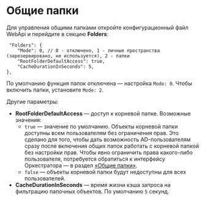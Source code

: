 # Общие папки

Для управления общими папками откройте конфигурационный файл WebApi и перейдите в секцию **Folders**:
```
 "Folders": {
    "Mode": 0, // 0 - отключено, 1 - личные пространства (зарезервировано, не используется), 2 - папки
    "RootFolderDefaultAccess": true,
    "CacheDurationInSeconds": 5,
},
```
По умолчанию функция папок отключена — настройка `Mode: 0`. Чтобы включить папки, установите `Mode: 2`.

Другие параметры:

* **RootFolderDefaultAccess** — доступ к корневой папке. Возможные значения:
  *  `true` — значение по умолчанию. Объекты корневой папки доступны всем пользователям без ограничения прав. Это сделано для того, чтобы дать возможность AD-пользователям сразу после включения общих папок работать с корневой папкой без настройки прав. Чтобы явно ограничить права какого-либо пользователя, потребуется обратиться к интерфейсу Оркестратора — в раздел [«Общие папки»](https://docs.primo-rpa.ru/primo-rpa/orchestrator/settings/shared-folders).
  *  `false` — объекты корневой папки будут недоступны для всех пользователей.
* **CacheDurationInSeconds** — время жизни кэша запроса на фильтрацию папочных объектов. По умолчанию `5` секунд.

